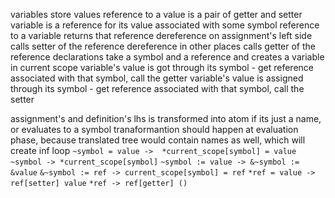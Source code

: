 variables store values
reference to a value is a pair of getter and setter
variable is a reference for its value associated with some symbol
reference to a variable returns that reference
dereference on assignment's left side calls setter of the reference
dereference in other places calls getter of the reference
declarations take a symbol and a reference and creates a variable in current scope
variable's value is got through its symbol - get reference associated with that symbol, call the getter
variable's value is assigned through its symbol - get reference associated with that symbol, call the setter

assignment's and definition's lhs is transformed into atom if its just a name, or evaluates to a symbol
tranaformantion should happen at evaluation phase, because translated tree would contain names as well, which will create inf loop
`~symbol = value ->  *current_scope[symbol] = value`
`~symbol -> *current_scope[symbol]`
`~symbol := value -> &~symbol := &value`
`&~symbol := ref -> current_scope[symbol] = ref`
`*ref = value -> ref[setter] value`
`*ref -> ref[getter] ()`
